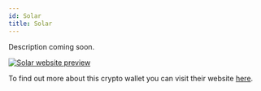 ```yaml
---
id: Solar
title: Solar
---
```


Description coming soon.

[<img alt="Solar website preview" src="/img/Solar.png" />](https://solarwallet.io/)

To find out more about this crypto wallet you can visit their website [here](https://solarwallet.io/).
